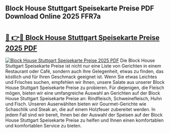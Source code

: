 ## Block House Stuttgart Speisekarte Preise PDF Download Online 2025 FFR7a

# <h2><a href="http://gc61wri.nevu.top/?p=Block+House+Stuttgart+Speisekarte+Preise">🔗 👉🔴 Block House Stuttgart Speisekarte Preise 2025 PDF</a></h2>

[![Block House Stuttgart Speisekarte Preise 2025 PDF](https://i.imgur.com/dBaPXMq.png)](http://gc61wri.nevu.top/?p=Block+House+Stuttgart+Speisekarte+Preise)
Die Block House Stuttgart Speisekarte Preise ist nicht nur eine Liste von Gerichten in einem Restaurant oder Café, sondern auch Ihre Gelegenheit, etwas zu finden, das köstlich und für Ihren Geschmack geeignet ist. Wenn Sie etwas Leichtes und Frisches suchen, empfehlen wir Ihnen, unsere Salate aus unserer Block House Stuttgart Speisekarte Preise zu probieren. Für diejenigen, die Fleisch mögen, bieten wir eine umfangreiche Auswahl an Gerichten auf der Block House Stuttgart Speisekarte Preise an: Rindfleisch, Schweinefleisch, Huhn und Fisch. Unseren Auserwählten bieten wir Gourmet-Gerichte wie Schaschlik und Steak an, die auf einem Holzfeuer zubereitet werden. In jedem Fall sind wir bereit, Ihnen bei der Auswahl der Speisen auf der Block House Stuttgart Speisekarte Preise zu helfen und Ihnen einen komfortablen und komfortablen Service zu bieten.
